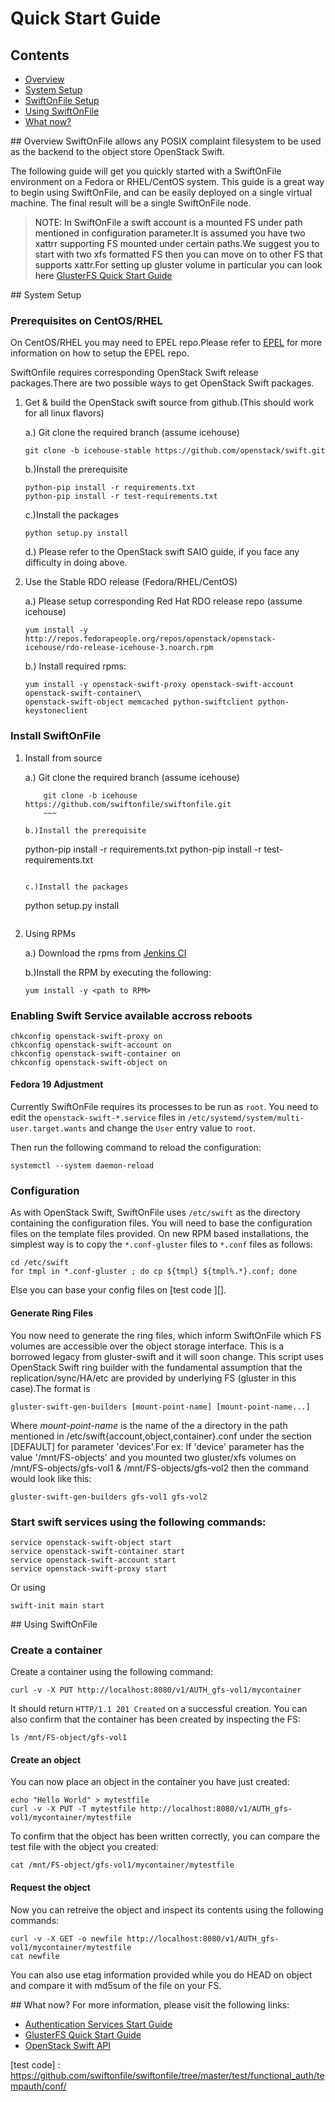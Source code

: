 # Quick Start Guide

## Contents
* [Overview](#overview)
* [System Setup](#system_setup)
* [SwiftOnFile Setup](#swift_setup)
* [Using SwiftOnFile](#using_swift)
* [What now?](#what_now)

<a name="overview" />
## Overview
SwiftOnFile allows any POSIX complaint filesystem to be used as the 
backend to the object store OpenStack Swift.

The following guide will get you quickly started with a SwiftOnFile
environment on a Fedora or RHEL/CentOS system.  This guide is a
great way to begin using SwiftOnFile, and can be easily deployed on
a single virtual machine. The final result will be a single SwiftOnFile
node.

> NOTE: In SwiftOnFile a swift account is a mounted FS under path mentioned 
in configuration parameter.It is assumed you have two xattrr supporting FS mounted
under certain paths.We suggest you to start with two xfs formatted FS then you can 
move on to other FS that supports xattr.For setting up gluster volume in particular
you can look here [GlusterFS Quick Start Guide][]

<a name="system_setup" />
## System Setup

### Prerequisites on CentOS/RHEL
On CentOS/RHEL you may need to EPEL repo.Please refer to 
[EPEL][] for more information on how to setup the EPEL repo.

SwiftOnfile requires corresponding OpenStack Swift release packages.There are two 
possible ways to get OpenStack Swift packages.

1. Get & build the OpenStack swift source from github.(This should work for all linux flavors)

	a.) Git clone the required branch (assume icehouse)
	~~~
	git clone -b icehouse-stable https://github.com/openstack/swift.git 
	~~~
	b.)Install the prerequisite 
	~~~
	python-pip install -r requirements.txt
	python-pip install -r test-requirements.txt
	~~~ 
	c.)Install the packages 
	~~~
	python setup.py install
	~~~
	d.) Please refer to the OpenStack swift SAIO guide, 
	if you face any difficulty in doing above.

2. Use the Stable RDO release (Fedora/RHEL/CentOS)

	a.) Please setup corresponding Red Hat RDO release repo (assume icehouse)
	~~~
	yum install -y http://repos.fedorapeople.org/repos/openstack/openstack-icehouse/rdo-release-icehouse-3.noarch.rpm 
	~~~
	b.) Install required rpms:
	~~~
	yum install -y openstack-swift-proxy openstack-swift-account openstack-swift-container\
	openstack-swift-object memcached python-swiftclient python-keystoneclient 
	~~~

### Install SwiftOnFile

1. Install from source

	a.) Git clone the required branch (assume icehouse)
	~~~
        git clone -b icehouse https://github.com/swiftonfile/swiftonfile.git
        ~~~

	b.)Install the prerequisite
	~~~
	python-pip install -r requirements.txt
	python-pip install -r test-requirements.txt
	~~~

	c.)Install the packages
	~~~
	python setup.py install
	~~~

2. Using RPMs

	a.) Download the rpms from [Jenkins CI][]
	
	b.)Install the RPM by executing the following:
	~~~
	yum install -y <path to RPM>
	~~~

### Enabling Swift Service available accross reboots
~~~
chkconfig openstack-swift-proxy on
chkconfig openstack-swift-account on
chkconfig openstack-swift-container on
chkconfig openstack-swift-object on
~~~

#### Fedora 19 Adjustment
Currently SwiftOnFile requires its processes to be run as `root`. You need to
edit the `openstack-swift-*.service` files in
`/etc/systemd/system/multi-user.target.wants` and change the `User` entry value
to `root`.

Then run the following command to reload the configuration:

~~~
systemctl --system daemon-reload
~~~

### Configuration
As with OpenStack Swift, SwiftOnFile uses `/etc/swift` as the
directory containing the configuration files.  You will need to base
the configuration files on the template files provided. On new RPM based
installations, the simplest way is to copy the `*.conf-gluster`
files to `*.conf` files as follows:

~~~
cd /etc/swift
for tmpl in *.conf-gluster ; do cp ${tmpl} ${tmpl%.*}.conf; done
~~~

Else you can base your config files on [test code ][].

#### Generate Ring Files
You now need to generate the ring files, which inform SwiftOnFile
which FS volumes are accessible over the object storage interface.
This is a borrowed legacy from gluster-swift and it will soon change.
This script uses OpenStack Swift ring builder with the fundamental 
assumption that the replication/sync/HA/etc are provided by underlying FS
(gluster in this case).The format is

~~~
gluster-swift-gen-builders [mount-point-name] [mount-point-name...]
~~~

Where *mount-point-name* is the name of the a directory in the path mentioned in
/etc/swift{account,object,container}.conf under the section [DEFAULT]
for parameter 'devices'.For ex: If 'device' parameter has the value '/mnt/FS-objects'
and you mounted two gluster/xfs volumes on /mnt/FS-objects/gfs-vol1 & 
/mnt/FS-objects/gfs-vol2 then the command would look like this:
~~~
gluster-swift-gen-builders gfs-vol1 gfs-vol2
~~~

### Start swift services using the following commands:

~~~
service openstack-swift-object start
service openstack-swift-container start
service openstack-swift-account start
service openstack-swift-proxy start
~~~

Or using
~~~
swift-init main start
~~~

<a name="using_swift" />
## Using SwiftOnFile

### Create a container
Create a container using the following command:

~~~
curl -v -X PUT http://localhost:8080/v1/AUTH_gfs-vol1/mycontainer
~~~

It should return `HTTP/1.1 201 Created` on a successful creation. You can
also confirm that the container has been created by inspecting the FS:

~~~
ls /mnt/FS-object/gfs-vol1
~~~

#### Create an object
You can now place an object in the container you have just created:

~~~
echo "Hello World" > mytestfile
curl -v -X PUT -T mytestfile http://localhost:8080/v1/AUTH_gfs-vol1/mycontainer/mytestfile
~~~

To confirm that the object has been written correctly, you can compare the
test file with the object you created:

~~~
cat /mnt/FS-object/gfs-vol1/mycontainer/mytestfile
~~~

#### Request the object
Now you can retreive the object and inspect its contents using the
following commands:

~~~
curl -v -X GET -o newfile http://localhost:8080/v1/AUTH_gfs-vol1/mycontainer/mytestfile
cat newfile
~~~

You can also use etag information provided while you do HEAD on object 
and compare it with md5sum of the file on your FS. 

<a name="what_now" />
## What now?
For more information, please visit the following links:

* [Authentication Services Start Guide][]
* [GlusterFS Quick Start Guide][]
* [OpenStack Swift API][]

[GlusterFS Quick Start Guide]: http://www.gluster.org/community/documentation/index.php/QuickStart
[OpenStack Swift API]: http://docs.openstack.org/api/openstack-object-storage/1.0/content/
[Jenkins]: http://jenkins-ci.org
[Authentication Services Start Guide]: auth_guide.md
[EPEL]: https://fedoraproject.org/wiki/EPEL
[Jenkins CI]: http://build.gluster.org/job/swiftonfile-builds/lastSuccessfulBuild/artifact/build/
[test code] : https://github.com/swiftonfile/swiftonfile/tree/master/test/functional_auth/tempauth/conf/
